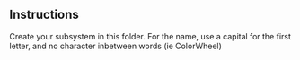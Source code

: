 ## Instructions
Create your subsystem in this folder.
For the name, use a capital for the first letter, and no character inbetween words (ie ColorWheel)